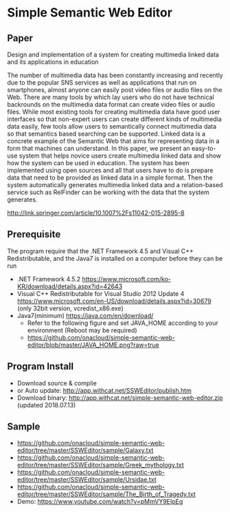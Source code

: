 # Simple Semantic Web Editor


## Paper

Design and implementation of a system for creating multimedia linked data and its applications in education 

The number of multimedia data has been constantly increasing and recently due to the popular SNS services as well as applications that run on smartphones, almost anyone can easily post video files or audio files on the Web. There are many tools by which lay users who do not have technical backrounds on the multimedia data format can create video files or audio files. While most existing tools for creating multimedia data have good user interfaces so that non-expert users can create different kinds of multimedia data easily, few tools allow users to semantically connect multimedia data so that semantics based searching can be supported. Linked data is a concrete example of the Semantic Web that aims for representing data in a form that machines can understand. In this paper, we present an easy-to-use system that helps novice users create multimedia linked data and show how the system can be used in education. The system has been implemented using open sources and all that users have to do is prepare data that need to be provided as linked data in a simple format. Then the system automatically generates multimedia linked data and a relation-based service such as RelFinder can be working with the data that the system generates. 

http://link.springer.com/article/10.1007%2Fs11042-015-2895-8


## Prerequisite 

The program require that the .NET Framework 4.5 and Visual C++ Redistributable, and the Java7 is installed on a computer before they can be run 

* .NET Framework 4.5.2 https://www.microsoft.com/ko-KR/download/details.aspx?id=42643
* Visual C++ Redistributable for Visual Studio 2012 Update 4 https://www.microsoft.com/en-US/download/details.aspx?id=30679 (only 32bit version, vcredist_x86.exe) 
* Java7(minimum) https://java.com/en/download/ 
  - Refer to the following figure and set JAVA_HOME according to your environment (Reboot may be required)
  - https://github.com/onacloud/simple-semantic-web-editor/blob/master/JAVA_HOME.png?raw=true 

## Program Install

* Download source & complie 
* or Auto update: http://app.withcat.net/SSWEditor/publish.htm 
* Download binary: http://app.withcat.net/simple-semantic-web-editor.zip (updated 2018.07.13)

## Sample 

* https://github.com/onacloud/simple-semantic-web-editor/tree/master/SSWEditor/sample/Galaxy.txt 
* https://github.com/onacloud/simple-semantic-web-editor/tree/master/SSWEditor/sample/Greek_mythology.txt 
* https://github.com/onacloud/simple-semantic-web-editor/tree/master/SSWEditor/sample/Ursidae.txt 
* https://github.com/onacloud/simple-semantic-web-editor/tree/master/SSWEditor/sample/The_Birth_of_Tragedy.txt 
* Demo: https://www.youtube.com/watch?v=pMmVY9EIpEg

